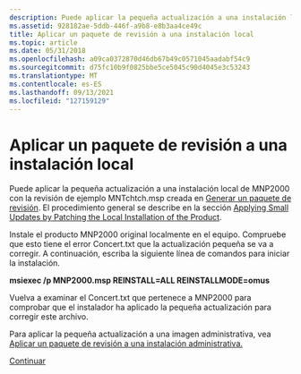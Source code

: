 ```yaml
---
description: Puede aplicar la pequeña actualización a una instalación local de MNP2000 con la revisión de ejemplo MNTchtch.msp creada en Generar un paquete de revisión.
ms.assetid: 928182ae-5ddb-446f-a9b8-e8b3aa4ce49c
title: Aplicar un paquete de revisión a una instalación local
ms.topic: article
ms.date: 05/31/2018
ms.openlocfilehash: a09ca0372870d46db67b49c0571045aadabf54c9
ms.sourcegitcommit: d75fc10b9f0825bbe5ce5045c90d4045e3c53243
ms.translationtype: MT
ms.contentlocale: es-ES
ms.lasthandoff: 09/13/2021
ms.locfileid: "127159129"
---
```

# <a name="applying-a-patch-package-to-a-local-installation"></a>Aplicar un paquete de revisión a una instalación local

Puede aplicar la pequeña actualización a una instalación local de MNP2000 con la revisión de ejemplo MNTchtch.msp creada en [Generar un paquete de revisión](generating-a-patch-package.md). El procedimiento general se describe en la sección [Applying Small Updates by Patching the Local Installation of the Product](applying-small-updates-by-patching-the-local-installation-of-the-product.md).

Instale el producto MNP2000 original localmente en el equipo. Compruebe que esto tiene el error Concert.txt que la actualización pequeña se va a corregir. A continuación, escriba la siguiente línea de comandos para iniciar la instalación.

**msiexec /p MNP2000.msp REINSTALL=ALL REINSTALLMODE=omus**

Vuelva a examinar el Concert.txt que pertenece a MNP2000 para comprobar que el instalador ha aplicado la pequeña actualización para corregir este archivo.

Para aplicar la pequeña actualización a una imagen administrativa, vea [Aplicar un paquete de revisión a una instalación administrativa.](applying-a-patch-package-to-an-administrative-installation.md)

[Continuar](applying-a-patch-package-to-an-administrative-installation.md)

 

 



